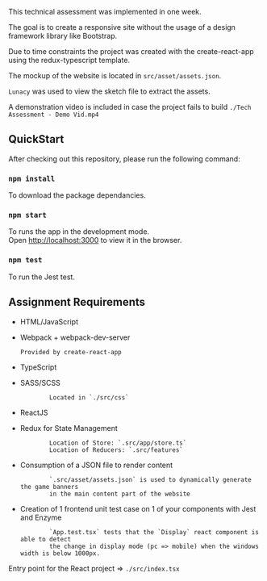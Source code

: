 This technical assessment was implemented in one week.

The goal is to create a responsive site without the usage of a design framework library like Bootstrap. 

Due to time constraints the project was created with the create-react-app using the redux-typescript template. 

The mockup of the website is located in `src/asset/assets.json`.

`Lunacy` was used to view the sketch file to extract the assets.

A demonstration video is included in case the project fails to build `./Tech Assessment - Demo Vid.mp4`

## QuickStart

After checking out this repository, please run the following command:

### `npm install`
To download the package dependancies.
### `npm start`
To runs the app in the development mode.<br />
Open [http://localhost:3000](http://localhost:3000) to view it in the browser.

### `npm test`
To run the Jest test.

## Assignment Requirements

-	HTML/JavaScript 
-	Webpack + webpack-dev-server

        Provided by create-react-app

-	TypeScript
-	SASS/SCSS
        
                Located in `./src/css`

-	ReactJS
-	Redux for State Management

                Location of Store: `.src/app/store.ts`
                Location of Reducers: `.src/features`

-	Consumption of a JSON file to render content

                `.src/asset/assets.json` is used to dynamically generate the game banners 
                in the main content part of the website

-	Creation of 1 frontend unit test case on 1 of your components with Jest and Enzyme 

                `App.test.tsx` tests that the `Display` react component is able to detect 
                the change in display mode (pc => mobile) when the windows width is below 1000px. 

Entry point for the React project => `./src/index.tsx`
